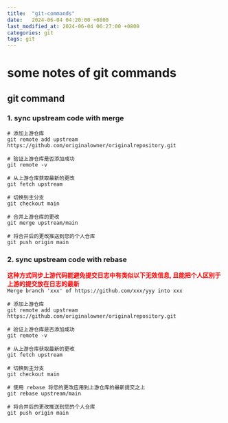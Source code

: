 ```yaml
---
title:  "git-commands"
date:   2024-06-04 04:20:00 +0800
last_modified_at: 2024-06-04 06:27:00 +0800
categories: git
tags: git
---
```


# some notes of git commands  

## git command 

### 1. sync upstream code with merge  
```
# 添加上游仓库
git remote add upstream https://github.com/originalowner/originalrepository.git

# 验证上游仓库是否添加成功
git remote -v

# 从上游仓库获取最新的更改
git fetch upstream

# 切换到主分支
git checkout main

# 合并上游仓库的更改
git merge upstream/main

# 将合并后的更改推送到您的个人仓库
git push origin main
```

### 2. sync upstream code with rebase  
**<font color="red">这种方式同步上游代码能避免提交日志中有类似以下无效信息, 且能把个人区别于上游的提交放在日志的最新</font>**  
`Merge branch 'xxx' of https://github.com/xxx/yyy into xxx`  

```
# 添加上游仓库
git remote add upstream https://github.com/originalowner/originalrepository.git

# 验证上游仓库是否添加成功
git remote -v

# 从上游仓库获取最新的更改
git fetch upstream

# 切换到主分支
git checkout main

# 使用 rebase 将您的更改应用到上游仓库的最新提交之上
git rebase upstream/main

# 将合并后的更改推送到您的个人仓库
git push origin main
```